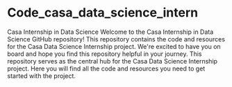 # Code_casa_data_science_intern
Casa Internship in Data Science
Welcome to the Casa Internship in Data Science GitHub repository! This repository contains the code and resources for the Casa Data Science Internship project. 
We're excited to have you on board and hope you find this repository helpful in your journey.
This repository serves as the central hub for the Casa Data Science Internship project. Here you will find all the code and resources you need to get started with the project.
